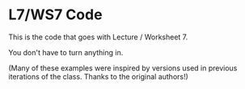 # L7/WS7 Code

This is the code that goes with Lecture / Worksheet 7.

You don't have to turn anything in.

(Many of these examples were inspired by versions used in previous
iterations of the class.  Thanks to the original authors!)
